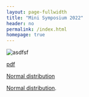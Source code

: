 ```yaml
---
layout: page-fullwidth
title: "Mini Symposium 2022"
header: no
permalink: /index.html
homepage: true
---
```


![asdfsf](images/UCONN.jpg)

[pdf](images/ggplot2-cheatsheet.pdf)

<a href="https://en.wikipedia.org/wiki/Normal_distribution">Normal distribution</a>

[Normal distribution](https://en.wikipedia.org/wiki/Normal_distribution).